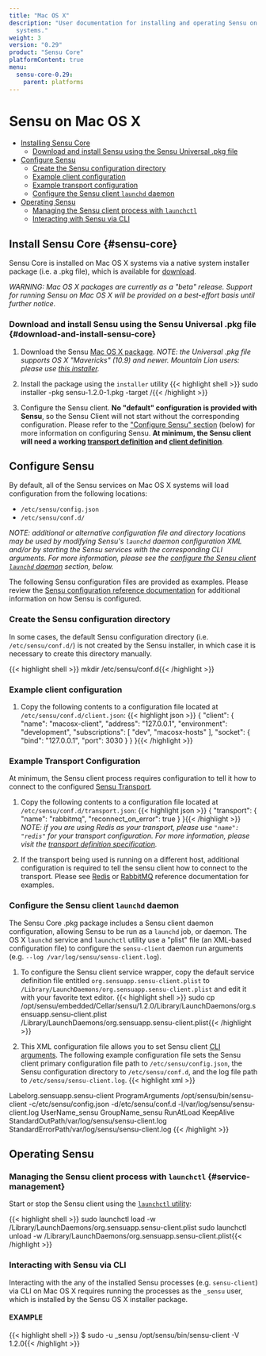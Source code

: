 ```yaml
---
title: "Mac OS X"
description: "User documentation for installing and operating Sensu on Mac OS X
  systems."
weight: 3
version: "0.29"
product: "Sensu Core"
platformContent: true
menu:
  sensu-core-0.29:
    parent: platforms
---
```


# Sensu on Mac OS X

- [Installing Sensu Core](#sensu-core)
  - [Download and install Sensu using the Sensu Universal .pkg file](#download-and-install-sensu-core)
- [Configure Sensu](#configure-sensu)
  - [Create the Sensu configuration directory](#create-the-sensu-configuration-directory)
  - [Example client configuration](#example-client-configuration)
  - [Example transport configuration](#example-transport-configuration)
  - [Configure the Sensu client `launchd` daemon](#configure-the-sensu-client-launchd-daemon)
- [Operating Sensu](#operating-sensu)
  - [Managing the Sensu client process with `launchctl`](#service-management)
  - [Interacting with Sensu via CLI](#interacting-with-sensu-via-cli)

## Install Sensu Core {#sensu-core}

Sensu Core is installed on Mac OS X systems via a native system installer package (i.e. a .pkg file), which is available for [download][1].

_WARNING: Mac OS X packages are currently as a "beta" release. Support for
running Sensu on Mac OS X will be provided on a best-effort basis until further
notice._

### Download and install Sensu using the Sensu Universal .pkg file {#download-and-install-sensu-core}

1. Download the Sensu [Mac OS X package][1].
   _NOTE: the Universal .pkg file supports OS X "Mavericks" (10.9) and newer.
   Mountain Lion users: please use [this installer][3]._

2. Install the package using the `installer` utility
   {{< highlight shell >}}
sudo installer -pkg sensu-1.2.0-1.pkg -target /{{< /highlight >}}

3. Configure the Sensu client. **No "default" configuration is provided with
   Sensu**, so the Sensu Client will not start without the corresponding
   configuration. Please refer to the ["Configure Sensu" section][12] (below)
   for more information on configuring Sensu. **At minimum, the Sensu client
   will need a working [transport definition][13] and [client definition][14]**.

## Configure Sensu

By default, all of the Sensu services on Mac OS X systems will load
configuration from the following locations:

- `/etc/sensu/config.json`
- `/etc/sensu/conf.d/`

_NOTE: additional or alternative configuration file and directory locations may
be used by modifying Sensu's `launchd` daemon configuration XML and/or by
starting the Sensu services with the corresponding CLI arguments. For more
information, please see the [configure the Sensu client `launchd` daemon][4]
section, below._

The following Sensu configuration files are provided as examples. Please review
the [Sensu configuration reference documentation][5] for additional information
on how Sensu is configured.

### Create the Sensu configuration directory

In some cases, the default Sensu configuration directory (i.e.
`/etc/sensu/conf.d/`) is not created by the Sensu installer, in which case it is
necessary to create this directory manually.

{{< highlight shell >}}
mkdir /etc/sensu/conf.d{{< /highlight >}}

### Example client configuration

1. Copy the following contents to a configuration file located at
   `/etc/sensu/conf.d/client.json`:
   {{< highlight json >}}
{
  "client": {
    "name": "macosx-client",
    "address": "127.0.0.1",
    "environment": "development",
    "subscriptions": [
      "dev",
      "macosx-hosts"
    ],
    "socket": {
      "bind": "127.0.0.1",
      "port": 3030
    }
  }
}{{< /highlight >}}

### Example Transport Configuration

At minimum, the Sensu client process requires configuration to tell it how to
connect to the configured [Sensu Transport][6].

1. Copy the following contents to a configuration file located at
   `/etc/sensu/conf.d/transport.json`:
   {{< highlight json >}}
{
  "transport": {
    "name": "rabbitmq",
    "reconnect_on_error": true
  }
}{{< /highlight >}}
   _NOTE: if you are using Redis as your transport, please use `"name": "redis"`
   for your transport configuration. For more information, please visit the
   [transport definition specification][15]._

2. If the transport being used is running on a different host, additional configuration is required to tell the sensu client how to connect to the transport.
Please see [Redis][7] or [RabbitMQ][8] reference documentation for examples.

### Configure the Sensu client `launchd` daemon

The Sensu Core .pkg package includes a Sensu client daemon configuration,
allowing Sensu to be run as a `launchd` job, or daemon. The OS X `launchd`
service and `launchctl` utility use a "plist" file (an XML-based
configuration file) to configure the `sensu-client` daemon run arguments (e.g.
`--log /var/log/sensu/sensu-client.log`).

1. To configure the Sensu client service wrapper, copy the default service
   definition file entitled `org.sensuapp.sensu-client.plist` to
   `/Library/LaunchDaemons/org.sensuapp.sensu-client.plist` and edit it with
   your favorite text editor.
   {{< highlight shell >}}
sudo cp /opt/sensu/embedded/Cellar/sensu/1.2.0/Library/LaunchDaemons/org.sensuapp.sensu-client.plist /Library/LaunchDaemons/org.sensuapp.sensu-client.plist{{< /highlight >}}

2. This XML configuration file allows you to set Sensu client [CLI
   arguments][10]. The following example configuration file sets the Sensu
   client primary configuration file path to `/etc/sensu/config.json`, the Sensu
   configuration directory to `/etc/sensu/conf.d`, and the log file path to
   `/etc/sensu/sensu-client.log`.
   {{< highlight xml >}}
<?xml version="1.0" encoding="UTF-8"?>
<!DOCTYPE plist PUBLIC -//Apple//DTD PLIST 1.0//EN http://www.apple.com/DTDs/PropertyList-1.0.dtd>
<plist version="1.0">
  <dict>
    <key>Label</key><string>org.sensuapp.sensu-client</string>
    <key>ProgramArguments</key>
    <array>
      <string>/opt/sensu/bin/sensu-client</string>
      <string>-c/etc/sensu/config.json</string>
      <string>-d/etc/sensu/conf.d</string>
      <string>-l/var/log/sensu/sensu-client.log</string>
    </array>
    <key>UserName</key><string>_sensu</string>
    <key>GroupName</key><string>_sensu</string>
    <key>RunAtLoad</key><true/>
    <key>KeepAlive</key><true/>
    <key>StandardOutPath</key><string>/var/log/sensu/sensu-client.log</string>
    <key>StandardErrorPath</key><string>/var/log/sensu/sensu-client.log</string>
  </dict>
</plist>{{< /highlight >}}

## Operating Sensu

### Managing the Sensu client process with `launchctl` {#service-management}

Start or stop the Sensu client using the [`launchctl` utility][11]:

{{< highlight shell >}}
sudo launchctl load -w /Library/LaunchDaemons/org.sensuapp.sensu-client.plist
sudo launchctl unload -w /Library/LaunchDaemons/org.sensuapp.sensu-client.plist{{< /highlight >}}

### Interacting with Sensu via CLI

Interacting with the any of the installed Sensu processes (e.g. `sensu-client`)
via CLI on Mac OS X requires running the processes as the `_sensu` user, which
is installed by the Sensu OS X installer package.

#### EXAMPLE

{{< highlight shell >}}
$ sudo -u _sensu /opt/sensu/bin/sensu-client -V
1.2.0{{< /highlight >}}


[1]:  https://eol-repositories.sensuapp.org/osx/
[3]:  https://eol-repositories.sensuapp.org/osx/sensu-0.26.3-1.mountainlion.pkg
[4]:  #configure-the-sensu-client-launchd-daemon
[5]:  ../../reference/configuration/
[6]:  ../../reference/transport/
[7]:  ../../reference/redis/#configure-sensu
[8]:  ../../reference/rabbitmq/#sensu-rabbitmq-configuration
[10]: ../../reference/configuration#sensu-service-cli-arguments/
[11]: https://ss64.com/osx/launchctl.html
[12]: #configure-sensu
[13]: #example-transport-configuration
[14]: #example-client-configuration
[15]: ../../reference/transport/#transport-definition-specification
